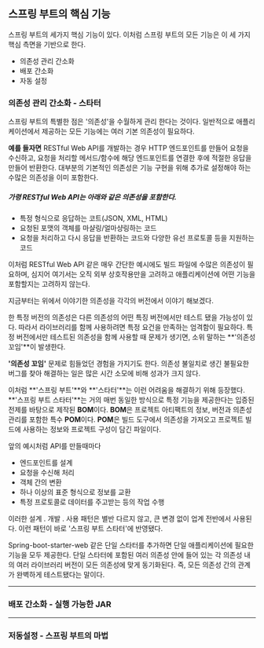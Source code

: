 ## 스프링 부트의 핵심 기능

스프링 부트의 세가지 핵심 기능이 있다.
이처럼 스프링 부트의 모든 기능은 이 세 가지 핵심 측면을 기반으로 한다.

- 의존성 관리 간소화
- 배포 간소화
- 자동 설정 



### 의존성 관리 간소화 - 스타터

스프링 부트의 특별한 점은 '의존성'을 수월하게 관리 한다는 것이다.
일반적으로 애플리케이션에서 제공하는 모든 기능에는 여러 기본 의존성이 필요하다.

**예를 들자면** RESTful Web API를 개발하는 경우 HTTP 엔드포인트를 만들어 요청을 수신하고, 요청을 처리할 메서드/함수에 해당 엔드포인트를 연결한 후에 적절한 응답을 만들어 반환한다. 대부분의 기본적인 의존성은 기능 구현을 위해 추가로 설정해야 하는 수많은 의존성을 이미 포함한다.

##### 가령 RESTful Web API는 아래와 같은 의존성을 포함한다.

- 특정 형식으로 응답하는 코트(JSON, XML, HTML)
- 요청된 포맷의 객체를 마샬링/얼마샹링하는 코드
- 요청을 처리하고 다시 응답을 반환하는 코드와 다양한 유선 프로토콜 등을 지원하는 코드

이처럼 RESTful Web API 같은 매우 간단한 예시에도 빌드 파일에 수많은 의존성이 필요하며, 심지어 여기서는 오직 외부 상호작용만을 고려하고 애플리케이션에 어떤 기능을 포함할지는 고려하지 않는다.



지금부터는 위에서 이야기한 의존성을 각각의 버전에서 이야기 해보겠다.

한 특정 버전의 의존성은 다른 의존성의 어떤 특징 버전에서만 테스트 됐을 가능성이 있다. 따라서 라이브러리를 함께 사용하려면 특정 요건을 만족하는 엄격함이 필요하다. 특정 버전에서만 테스트된 의존성을 함께 사용할 때 문제가 생기면, 소위 말하는 **'의존성 꼬임'**이 발생한다.

**'의존성 꼬임'** 문제로 힘들었던 경험을 가지기도 한다. 의존성 불일치로 생긴 불필요한 버그를 찾아 해결하는 일은 많은 시간 소모에 비해 성과가 크지 않다.

이처럼 **'스프링 부트'**와 **'스타터'**는 이런 어려움을 해결하기 위해 등장했다. **'스프링 부트 스타터'**는 거의 매번 동일한 방식으로 특정 기능을 제공한다는 입증된 전제를 바탕으로 제작된 **BOM**이다. **BOM**은 프로젝트 아티팩트의 정보, 버전과 의존성 관리를 포함한 특수 **POM**이다. **POM**은 빌드 도구에서 의존성을 가져오고 프로젝트 빌드에 사용하는 정보와 프로젝트 구성이 담긴 파일이다.

앞의 예시처럼 API를 만들때마다

- 엔드포인트를 설계
- 요청을 수신해 처리
- 객체 간의 변환
- 하나 이상의 표준 형식으로 정보를 교환
- 특정 프로토콜로 데이터를 주고받는 등의 작업 수행

이러한 설계 . 개발 . 사용 패턴은 별반 다르지 않고, 큰 변경 없이 업계 전반에서 사용된다. 이런 패턴이 바로 '스프링 부트 스타터'에 반영됐다.

Spring-boot-starter-web 같은 단일 스타터를 추가하면 단일 애플리케이션에 필요한 기능을 모두 제공한다. 단일 스타터에 포함된 여러 의존성 안에 들어 있는 각 의존성 내의 여러 라이브러리 버전이 모든 의존성에 맞게 동기화된다. 즉, 모든 의존성 간의 관계가 완벽하게 테스트됐다는 말이다. 



---

### 배포 간소화 - 실행 가능한 JAR




---

### 저동설정 - 스프링 부트의 마법



